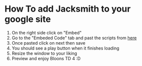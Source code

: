 # How To add Jacksmith to your google site
1. On the right side click on "Embed"
2. Go to the "Embeded Code" tab and past the scripts from [here](https://pastebin.com/K1fyNAUC)
3. Once pasted click on next then save
3. You should see a play button when it finishes loading
5. Resize the window to your liking
6. Preview and enjoy Bloons TD 4 :D
